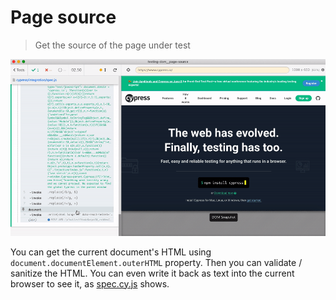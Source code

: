 # Page source
> Get the source of the page under test

![Current HTML as text](./images/html-text.gif)

You can get the current document's HTML using `document.documentElement.outerHTML` property. Then you can validate / sanitize the HTML. You can even write it back as text into the current browser to see it, as [spec.cy.js](./cypress/e2e/spec.cy.js) shows.
